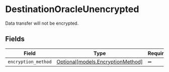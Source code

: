 # DestinationOracleUnencrypted

Data transfer will not be encrypted.


## Fields

| Field                                                              | Type                                                               | Required                                                           | Description                                                        |
| ------------------------------------------------------------------ | ------------------------------------------------------------------ | ------------------------------------------------------------------ | ------------------------------------------------------------------ |
| `encryption_method`                                                | [Optional[models.EncryptionMethod]](../models/encryptionmethod.md) | :heavy_minus_sign:                                                 | N/A                                                                |